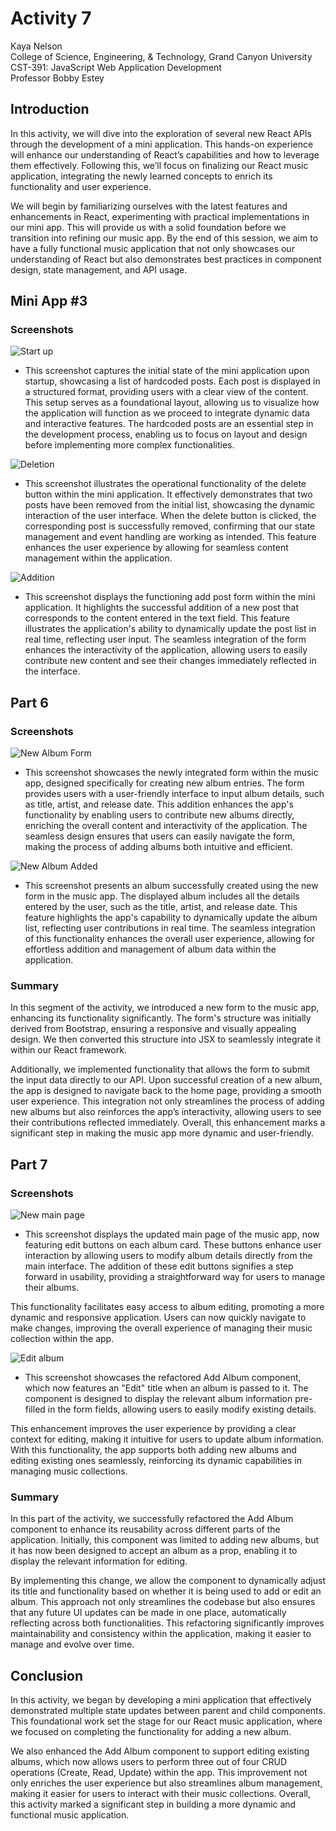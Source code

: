 # Activity 7

<!-- 1. Cover Sheet -->
Kaya Nelson \
College of Science, Engineering, & Technology, Grand Canyon University \
CST-391: JavaScript Web Application Development \
Professor Bobby Estey

## Introduction

In this activity, we will dive into the exploration of several new React APIs through the development of a mini application. This hands-on experience will enhance our understanding of React’s capabilities and how to leverage them effectively. Following this, we’ll focus on finalizing our React music application, integrating the newly learned concepts to enrich its functionality and user experience.

We will begin by familiarizing ourselves with the latest features and enhancements in React, experimenting with practical implementations in our mini app. This will provide us with a solid foundation before we transition into refining our music app. By the end of this session, we aim to have a fully functional music application that not only showcases our understanding of React but also demonstrates best practices in component design, state management, and API usage.
## Mini App #3

### Screenshots

![Start up](./attachments/miniAppStart.png)
- This screenshot captures the initial state of the mini application upon startup, showcasing a list of hardcoded posts. Each post is displayed in a structured format, providing users with a clear view of the content. This setup serves as a foundational layout, allowing us to visualize how the application will function as we proceed to integrate dynamic data and interactive features. The hardcoded posts are an essential step in the development process, enabling us to focus on layout and design before implementing more complex functionalities.



![Deletion](./attachments/miniAppDelete.png)
- This screenshot illustrates the operational functionality of the delete button within the mini application. It effectively demonstrates that two posts have been removed from the initial list, showcasing the dynamic interaction of the user interface. When the delete button is clicked, the corresponding post is successfully removed, confirming that our state management and event handling are working as intended. This feature enhances the user experience by allowing for seamless content management within the application.



![Addition](./attachments/miniAppAdd.png)
- This screenshot displays the functioning add post form within the mini application. It highlights the successful addition of a new post that corresponds to the content entered in the text field. This feature illustrates the application's ability to dynamically update the post list in real time, reflecting user input. The seamless integration of the form enhances the interactivity of the application, allowing users to easily contribute new content and see their changes immediately reflected in the interface.



## Part 6

### Screenshots

![New Album Form](./attachments/NewAlbumForm.png)
- This screenshot showcases the newly integrated form within the music app, designed specifically for creating new album entries. The form provides users with a user-friendly interface to input album details, such as title, artist, and release date. This addition enhances the app's functionality by enabling users to contribute new albums directly, enriching the overall content and interactivity of the application. The seamless design ensures that users can easily navigate the form, making the process of adding albums both intuitive and efficient.



![New Album Added](./attachments/NewAlbumView.png)
- This screenshot presents an album successfully created using the new form in the music app. The displayed album includes all the details entered by the user, such as the title, artist, and release date. This feature highlights the app's capability to dynamically update the album list, reflecting user contributions in real time. The seamless integration of this functionality enhances the overall user experience, allowing for effortless addition and management of album data within the application.



### Summary

In this segment of the activity, we introduced a new form to the music app, enhancing its functionality significantly. The form's structure was initially derived from Bootstrap, ensuring a responsive and visually appealing design. We then converted this structure into JSX to seamlessly integrate it within our React framework.

Additionally, we implemented functionality that allows the form to submit the input data directly to our API. Upon successful creation of a new album, the app is designed to navigate back to the home page, providing a smooth user experience. This integration not only streamlines the process of adding new albums but also reinforces the app’s interactivity, allowing users to see their contributions reflected immediately. Overall, this enhancement marks a significant step in making the music app more dynamic and user-friendly.
## Part 7

### Screenshots

![New main page](./attachments/newMain.png)
- This screenshot displays the updated main page of the music app, now featuring edit buttons on each album card. These buttons enhance user interaction by allowing users to modify album details directly from the main interface. The addition of these edit buttons signifies a step forward in usability, providing a straightforward way for users to manage their albums.

This functionality facilitates easy access to album editing, promoting a more dynamic and responsive application. Users can now quickly navigate to make changes, improving the overall experience of managing their music collection within the app.

![Edit album](./attachments/editAlbum.png)
- This screenshot showcases the refactored Add Album component, which now features an "Edit" title when an album is passed to it. The component is designed to display the relevant album information pre-filled in the form fields, allowing users to easily modify existing details.

This enhancement improves the user experience by providing a clear context for editing, making it intuitive for users to update album information. With this functionality, the app supports both adding new albums and editing existing ones seamlessly, reinforcing its dynamic capabilities in managing music collections.

### Summary

In this part of the activity, we successfully refactored the Add Album component to enhance its reusability across different parts of the application. Initially, this component was limited to adding new albums, but it has now been designed to accept an album as a prop, enabling it to display the relevant information for editing.

By implementing this change, we allow the component to dynamically adjust its title and functionality based on whether it is being used to add or edit an album. This approach not only streamlines the codebase but also ensures that any future UI updates can be made in one place, automatically reflecting across both functionalities. This refactoring significantly improves maintainability and consistency within the application, making it easier to manage and evolve over time.
## Conclusion

In this activity, we began by developing a mini application that effectively demonstrated multiple state updates between parent and child components. This foundational work set the stage for our React music application, where we focused on completing the functionality for adding a new album.

We also enhanced the Add Album component to support editing existing albums, which now allows users to perform three out of four CRUD operations (Create, Read, Update) within the app. This improvement not only enriches the user experience but also streamlines album management, making it easier for users to interact with their music collections. Overall, this activity marked a significant step in building a more dynamic and functional music application.

